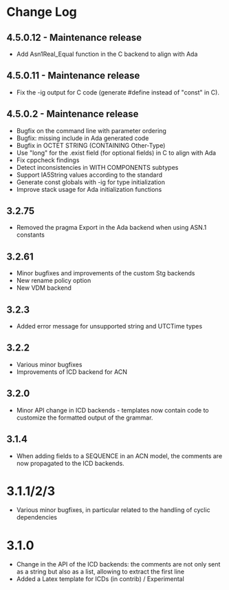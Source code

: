 # Change Log

## 4.5.0.12 - Maintenance release
- Add Asn1Real_Equal function in the C backend to align with Ada

## 4.5.0.11 - Maintenance release
- Fix the -ig output for C code (generate #define instead of "const" in C).

## 4.5.0.2 - Maintenance release
- Bugfix on the command line with parameter ordering 
- Bugfix: missing include in Ada generated code
- Bugfix in OCTET STRING (CONTAINING Other-Type)
- Use "long" for the .exist field (for optional fields) in C to align with Ada
- Fix cppcheck findings
- Detect inconsistencies in WITH COMPONENTS subtypes
- Support IA5String values according to the standard
- Generate const globals with -ig for type initialization
- Improve stack usage for Ada initialization functions


## 3.2.75
- Removed the pragma Export in the Ada backend when using ASN.1 constants

## 3.2.61
- Minor bugfixes and improvements of the custom Stg backends
- New rename policy option
- New VDM backend

## 3.2.3
- Added error message for unsupported string and UTCTime types

## 3.2.2
- Various minor bugfixes
- Improvements of ICD backend for ACN

## 3.2.0
- Minor API change in ICD backends - templates now contain code to customize
  the formatted output of the grammar.

## 3.1.4
- When adding fields to a SEQUENCE in an ACN model, the comments are now
  propagated to the ICD backends.

# 3.1.1/2/3
- Various minor bugfixes, in particular related to the handling of cyclic
  dependencies

# 3.1.0
- Change in the API of the ICD backends: the comments are not only sent as a
  string but also as a list, allowing to extract the first line
- Added a Latex template for ICDs (in contrib) / Experimental
